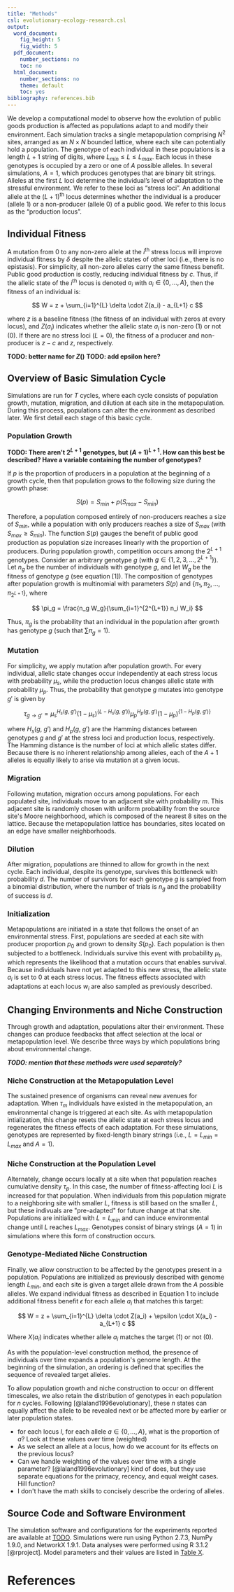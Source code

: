 ```yaml
---
title: "Methods"
csl: evolutionary-ecology-research.csl
output:
  word_document:
    fig_height: 5
    fig_width: 5
  pdf_document:
    number_sections: no
    toc: no
  html_document:
    number_sections: no
    theme: default
    toc: yes
bibliography: references.bib
---
```


We develop a computational model to observe how the evolution of public goods production is affected as populations adapt to and modify their environment. Each simulation tracks a single metapopulation comprising $N^2$ sites, arranged as an $N×N$ bounded lattice, where each site can potentially hold a population. The genotype of each individual in these populations is a length $L+1$ string of digits, where $L_{min} \le L \le L_{max}$. Each locus in these genotypes is occupied by a zero or one of $A$ possible alleles. In several simulations, $A=1$, which produces genotypes that are binary bit strings. Alleles at the first $L$ loci determine the individual’s level of adaptation to the stressful environment. We refer to these loci as “stress loci”. An additional allele at the $(L+1)$<sup>th</sup> locus determines whether the individual is a producer (allele $1$) or a non-producer (allele $0$) of a public good. We refer to this locus as the “production locus”.


## Individual Fitness
A mutation from $0$ to any non-zero allele at the $i$<sup>th</sup> stress locus will improve individual fitness by $\delta$ despite the allelic states of other loci (i.e., there is no epistasis). For simplicity, all non-zero alleles carry the same fitness benefit. Public good production is costly, reducing individual fitness by $c$. Thus, if the allelic state of the $i$<sup>th</sup> locus is denoted $a_i$ with $a_i \in \{0, \ldots, A\}$, then the fitness of an individual is:

$$
W = z + \sum_{i=1}^{L} \delta \cdot Z(a_i) - a_{L+1} c
$$

where $z$ is a baseline fitness (the fitness of an individual with zeros at every locus), and $Z(a_i)$ indicates whether the allelic state $a_i$ is non-zero ($1$) or not ($0$). If there are no stress loci ($L=0$), the fitness of a producer and non-producer is $z-c$ and $z$, respectively.

**TODO: better name for $Z()$**
**TODO: add epsilon here?**

## Overview of Basic Simulation Cycle

Simulations are run for $T$ cycles, where each cycle consists of population growth, mutation, migration, and dilution at each site in the metapopulation. During this process, populations can alter the environment as described later. We first detail each stage of this basic cycle.


### Population Growth

**TODO: There aren't $2^{L+1}$ genotypes, but $(A+1)^{L+1}$. How can this best be described? Have a variable containing the number of genotypes?**

If $p$ is the proportion of producers in a population at the beginning of a growth cycle, then that population grows to the following size during the growth phase:

$$
S(p) = S_{min} + p (S_{max} - S_{min})
$$

Therefore, a population composed entirely of non-producers reaches a size of $S_{min}$, while a population with only producers reaches a size of $S_{max}$ (with $S_{max} \ge S_{min}$). The function $S(p)$ gauges the benefit of public good production as population size increases linearly with the proportion of producers. During population growth, competition occurs among the $2^{L+1}$ genotypes. Consider an arbitrary genotype $g$ (with $g \in \{1, 2, 3, \ldots, 2^{L+1}\}$). Let $n_g$ be the number of individuals with genotype $g$, and let $W_g$ be the fitness of genotype $g$ (see equation [1]). The composition of genotypes after population growth is multinomial with parameters $S(p)$ and $\{\pi_1, \pi_2, \ldots, \pi_{2^{L+1}}\}$, where

$$
\pi_g = \frac{n_g W_g}{\sum_{i=1}^{2^{L+1}} n_i W_i}
$$

Thus, $\pi_g$ is the probability that an individual in the population after growth has genotype $g$ (such that $\sum \pi_g = 1$).


### Mutation

For simplicity, we apply mutation after population growth. For every individual, allelic state changes occur independently at each stress locus with probability $\mu_{s}$, while the production locus changes allelic state with probability $\mu_{p}$. Thus, the probability that genotype $g$ mutates into genotype $g'$ is given by

$$
\tau_{g \rightarrow g'} = \mu_{s}^{H_{s}(g,~g')}(1-\mu_{s})^{\{L-H_{s}(g,~g')\}} \mu_{p}^{H_{p}(g,~g')} (1-\mu_{p})^{\{1-H_{p}(g,~g')\}}
$$

where $H_{s}(g,~g')$ and $H_{p}(g,~g')$ are the Hamming distances between genotypes $g$ and $g'$ at the stress loci and production locus, respectively. The Hamming distance is the number of loci at which allelic states differ. Because there is no inherent relationship among alleles, each of the $A + 1$ alleles is equally likely to arise via mutation at a given locus.


### Migration

Following mutation, migration occurs among populations. For each populated site, individuals move to an adjacent site with probability $m$. This adjacent site is randomly chosen with uniform probability from the source site's Moore neighborhood, which is composed of the nearest 8 sites on the lattice. Because the metapopulation lattice has boundaries, sites located on an edge have smaller neighborhoods.


### Dilution

After migration, populations are thinned to allow for growth in the next cycle. Each individual, despite its genotype, survives this bottleneck with probability $d$. The number of survivors for each genotype $g$ is sampled from a binomial distribution, where the number of trials is $n_g$ and the probability of success is $d$.


### Initialization

Metapopulations are initiated in a state that follows the onset of an environmental stress. First, populations are seeded at each site with producer proportion $p_{0}$ and grown to density $S(p_{0})$. Each population is then subjected to a bottleneck. Individuals survive this event with probability $\mu_{t}$, which represents the likelihood that a mutation occurs that enables survival. Because individuals have not yet adapted to this new stress, the allelic state $a_{i}$ is set to $0$ at each stress locus. The fitness effects associated with adaptations at each locus $w_{i}$ are also sampled as previously described.


## Changing Environments and Niche Construction

Through growth and adaptation, populations alter their environment. These changes can produce feedbacks that affect selection at the local or metapopulation level. We describe three ways by which populations bring about environmental change.

***TODO: mention that these methods were used separately?***

### Niche Construction at the Metapopulation Level

The sustained presence of organisms can reveal new avenues for adaptation. When $\tau_{m}$ individuals have existed in the metapopulation, an environmental change is triggered at each site. As with metapopulation intialization, this change resets the allelic state at each stress locus and regenerates the fitness effects of each adaptation. For these simulations, genotypes are represented by fixed-length binary strings (i.e., $L = L_{min} = L_{max}$ and $A = 1$).


### Niche Construction at the Population Level

Alternately, change occurs locally at a site when that population reaches cumulative density $\tau_{p}$. In this case, the number of fitness-affecting loci $L$ is increased for that population. When individuals from this population migrate to a neighboring site with smaller $L$, fitness is still based on the smaller $L$, but these indivuals are "pre-adapted" for future change at that site. Populations are initialized with $L = L_{min}$ and can induce environmental change until $L$ reaches $L_{max}$. Genotypes consist of binary strings ($A = 1$) in simulations where this form of construction occurs.


### Genotype-Mediated Niche Construction

Finally, we allow construction to be affected by the genotypes present in a population. Populations are initialized as previously described with genome length $L_{min}$, and each site is given a target allele drawn from the $A$ possible alleles. We expand individual fitness as described in Equation 1 to include additional fitness benefit $\epsilon$ for each allele $a_{i}$ that matches this target:

$$
W = z + \sum_{i=1}^{L} \delta \cdot Z(a_i) + \epsilon \cdot X(a_i) - a_{L+1} c
$$

Where $X(a_i)$ indicates whether allele $a_{i}$ matches the target ($1$) or not ($0$).

As with the population-level construction method, the presence of individuals over time expands a population's genome length. At the beginning of the simulation, an ordering is defined that specifies the sequence of revealed target alleles. 

To allow population growth and niche construction to occur on different timescales, we also retain the distribution of genotypes in each population for $n$ cycles. Following [@laland1996evolutionary], these $n$ states can equally affect the allele to be revealed next or be affected more by earlier or later population states.


* for each locus $l$, for each allele $a \in \{0, \ldots, A\}$, what is the proportion of $a$? Look at these values over time (weighted)
* As we select an allele at a locus, how do we account for its effects on the previous locus?
* Can we handle weighting of the values over time with a single parameter? [@laland1996evolutionary] kind of does, but they use separate equations for the primacy, recency, and equal weight cases. Hill function?
* I don't have the math skills to concisely describe the ordering of alleles.




## Source Code and Software Environment

The simulation software and configurations for the experiments reported are available at [TODO](TODO). Simulations were run using Python 2.7.3, NumPy 1.9.0, and NetworkX 1.9.1. Data analyses were performed using R 3.1.2 [@rproject]. Model parameters and their values are listed in [Table X](https://github.com/briandconnelly/nicheconstruct/blob/master/paper/table_of_parameters.md).

# References
